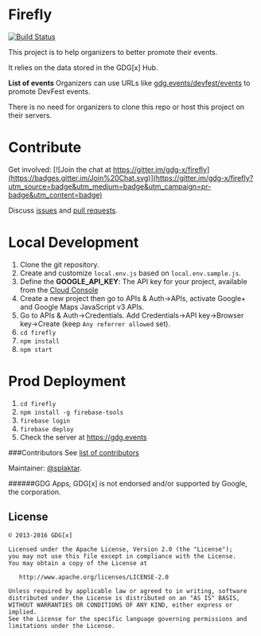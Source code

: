 Firefly
=======
[![Build Status](https://travis-ci.org/gdg-x/firefly.png)](https://travis-ci.org/gdg-x/firefly)

This project is to help organizers to better promote their events.

It relies on the data stored in the GDG[x] Hub.

**List of events**
Organizers can use URLs like [gdg.events/devfest/events](https://gdg.events/devfest/events) to promote DevFest events.

There is no need for organizers to clone this repo or host this project on their servers.

Contribute
=================

Get involved: [![Join the chat at https://gitter.im/gdg-x/firefly](https://badges.gitter.im/Join%20Chat.svg)](https://gitter.im/gdg-x/firefly?utm_source=badge&utm_medium=badge&utm_campaign=pr-badge&utm_content=badge)

Discuss [issues](https://github.com/gdg-x/firefly/issues) and [pull requests](https://github.com/gdg-x/firefly/pulls).


Local Development
=================
1. Clone the git repository.
1. Create and customize `local.env.js` based on `local.env.sample.js`.
1. Define the **GOOGLE_API_KEY**: The API key for your project, available from the [Cloud Console](https://cloud.google.com/console)
  1. Create a new project then go to APIs & Auth->APIs, activate Google+ and Google Maps JavaScript v3 APIs.
  1. Go to APIs & Auth->Credentials. Add Credentials->API key->Browser key->Create (keep `Any referrer allowed` set).
1. `cd firefly`
1. `npm install`
1. `npm start`

Prod Deployment
===============
1. `cd firefly`
1. `npm install -g firebase-tools`
1. `firebase login`
1. `firebase deploy`
1. Check the server at https://gdg.events

###Contributors
See [list of contributors](https://github.com/gdg-x/firefly/graphs/contributors)

Maintainer: [@splaktar](https://github.com/splaktar).

######GDG Apps, GDG[x] is not endorsed and/or supported by Google, the corporation.

License
--------

    © 2013-2016 GDG[x]

    Licensed under the Apache License, Version 2.0 (the "License");
    you may not use this file except in compliance with the License.
    You may obtain a copy of the License at

       http://www.apache.org/licenses/LICENSE-2.0

    Unless required by applicable law or agreed to in writing, software
    distributed under the License is distributed on an "AS IS" BASIS,
    WITHOUT WARRANTIES OR CONDITIONS OF ANY KIND, either express or implied.
    See the License for the specific language governing permissions and
    limitations under the License.
